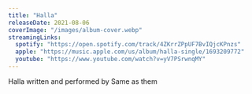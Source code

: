 ```yaml
---
title: "Halla"
releaseDate: 2021-08-06
coverImage: "/images/album-cover.webp"
streamingLinks:
  spotify: "https://open.spotify.com/track/4ZKrrZPpUF7BvIQjcKPnzs"
  apple: "https://music.apple.com/us/album/halla-single/1693209772"
  youtube: "https://www.youtube.com/watch?v=yV7PSrwnqMY"
---
```


Halla written and performed by Same as them

